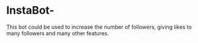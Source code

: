 # InstaBot-
This bot could be used to increase the number of followers, giving likes to many followers and many other features. 

